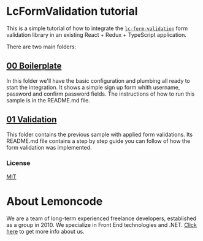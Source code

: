 # LcFormValidation tutorial

This is a simple tutorial of how to integrate the [`lc-form-validation`]() form validation library in an existing React + Redux + TypeScript application.

There are two main folders:

## [00 Boilerplate](./00%20Boilerplate)
In this folder we'll have the basic configuration and plumbing all ready to start the integration. It shows a simple sign up form whith username, password and confirm password fields. The instructions of how to run this sample is in the README.md file.

## [01 Validation](./01%20Validation)
This folder contains the previous sample with applied form validations. Its README.md file contains a step by step guide you can follow of how the form validation was implemented.

### License
[MIT](./LICENSE)

# About Lemoncode
We are a team of long-term experienced freelance developers, established as a group in 2010. We specialize in Front End technologies and .NET. [Click here](http://lemoncode.net/services/en/#en-home) to get more info about us.
